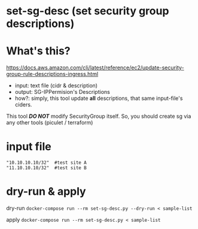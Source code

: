 set-sg-desc (set security group descriptions)
====

# What's this?
https://docs.aws.amazon.com/cli/latest/reference/ec2/update-security-group-rule-descriptions-ingress.html

- input: text file (cidr & description)
- output: SG-IPPermision's Descriptions
- how?: simply, this tool update __all__ descriptions, that same input-file's ciders.

This tool ___DO NOT___ modify SecurityGroup itself. So, you should create sg via any other tools (piculet / terraform)

# input file
```
"10.10.10.10/32"  #test site A
"11.10.10.10/32"  #test site B
```

# dry-run & apply

dry-run
`docker-compose run --rm set-sg-desc.py --dry-run < sample-list`

apply
`docker-compose run --rm set-sg-desc.py < sample-list`
